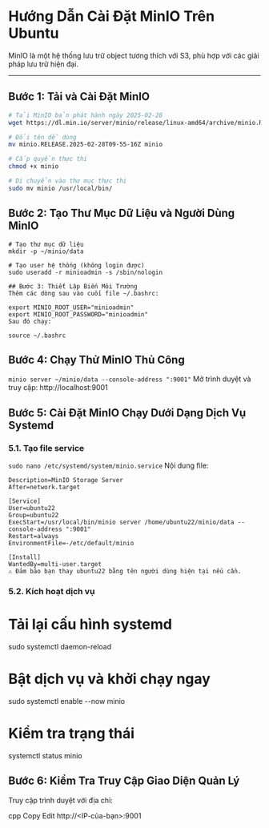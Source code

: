 # Hướng Dẫn Cài Đặt MinIO Trên Ubuntu

MinIO là một hệ thống lưu trữ object tương thích với S3, phù hợp với các giải pháp lưu trữ hiện đại.

---

## Bước 1: Tải và Cài Đặt MinIO

```bash
# Tải MinIO bản phát hành ngày 2025-02-28
wget https://dl.min.io/server/minio/release/linux-amd64/archive/minio.RELEASE.2025-02-28T09-55-16Z

# Đổi tên dễ dùng
mv minio.RELEASE.2025-02-28T09-55-16Z minio

# Cấp quyền thực thi
chmod +x minio

# Di chuyển vào thư mục thực thi
sudo mv minio /usr/local/bin/
```

## Bước 2: Tạo Thư Mục Dữ Liệu và Người Dùng MinIO
```
# Tạo thư mục dữ liệu
mkdir -p ~/minio/data

# Tạo user hệ thống (không login được)
sudo useradd -r minioadmin -s /sbin/nologin

## Bước 3: Thiết Lập Biến Môi Trường
Thêm các dòng sau vào cuối file ~/.bashrc:

export MINIO_ROOT_USER="minioadmin"
export MINIO_ROOT_PASSWORD="minioadmin"
Sau đó chạy:

source ~/.bashrc
```

## Bước 4: Chạy Thử MinIO Thủ Công
```minio server ~/minio/data --console-address ":9001"```
Mở trình duyệt và truy cập: http://localhost:9001

## Bước 5: Cài Đặt MinIO Chạy Dưới Dạng Dịch Vụ Systemd
### 5.1. Tạo file service
```sudo nano /etc/systemd/system/minio.service```
Nội dung file:
``` [Unit]
Description=MinIO Storage Server
After=network.target

[Service]
User=ubuntu22
Group=ubuntu22
ExecStart=/usr/local/bin/minio server /home/ubuntu22/minio/data --console-address ":9001"
Restart=always
EnvironmentFile=-/etc/default/minio

[Install]
WantedBy=multi-user.target
⚠️ Đảm bảo bạn thay ubuntu22 bằng tên người dùng hiện tại nếu cần.
```
### 5.2. Kích hoạt dịch vụ

# Tải lại cấu hình systemd
sudo systemctl daemon-reload

# Bật dịch vụ và khởi chạy ngay
sudo systemctl enable --now minio

# Kiểm tra trạng thái
systemctl status minio

## Bước 6: Kiểm Tra Truy Cập Giao Diện Quản Lý
Truy cập trình duyệt với địa chỉ:

cpp
Copy
Edit
http://<IP-của-bạn>:9001
